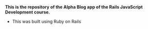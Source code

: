 **This is the repository of the Alpha Blog app of the Rails JavaScript Development course.**

- This was built using Ruby on Rails
